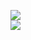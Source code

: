 [![](https://img.shields.io/badge/Made%20With-Github%20Spray-lightgrey.svg?style=for-the-badge&logo=github)](https://github.com/Annihil/github-spray#3973)  
[![](https://i.imgur.com/2DrTn0Z.gif)](https://github.com/Annihil/github-spray)